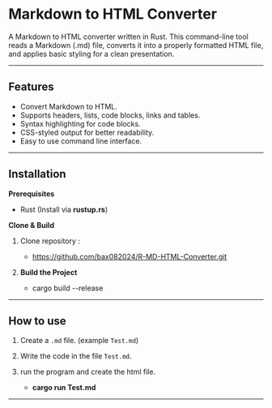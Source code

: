 # Markdown to HTML Converter

A Markdown to HTML converter written in Rust. This command-line tool reads a Markdown (.md) file, converts it into a properly formatted HTML file, and applies basic styling for a clean presentation.

---

## Features

- Convert Markdown to HTML.
- Supports headers, lists, code blocks, links and tables.
- Syntax highlighting for code blocks.
- CSS-styled output for better readability.
- Easy to use command line interface.

--- 

## Installation

**Prerequisites**

- Rust (Install via **rustup.rs**)

**Clone & Build**

1. Clone repository :
    - https://github.com/bax082024/R-MD-HTML-Converter.git

2. **Build the Project**
    - cargo build --release

---

## How to use

1. Create a `.md` file. (example `Test.md`)

2. Write the code in the file `Test.md`.

3. run the program and create the html file.
    - **cargo run Test.md**

--- 

